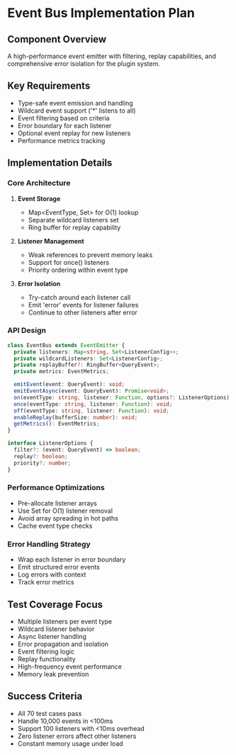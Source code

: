 # Event Bus Implementation Plan

## Component Overview
A high-performance event emitter with filtering, replay capabilities, and comprehensive error isolation for the plugin system.

## Key Requirements
- Type-safe event emission and handling
- Wildcard event support ('*' listens to all)
- Event filtering based on criteria
- Error boundary for each listener
- Optional event replay for new listeners
- Performance metrics tracking

## Implementation Details

### Core Architecture
1. **Event Storage**
   - Map<EventType, Set<Listener>> for O(1) lookup
   - Separate wildcard listeners set
   - Ring buffer for replay capability

2. **Listener Management**
   - Weak references to prevent memory leaks
   - Support for once() listeners
   - Priority ordering within event type

3. **Error Isolation**
   - Try-catch around each listener call
   - Emit 'error' events for listener failures
   - Continue to other listeners after error

### API Design
```typescript
class EventBus extends EventEmitter {
  private listeners: Map<string, Set<ListenerConfig>>;
  private wildcardListeners: Set<ListenerConfig>;
  private replayBuffer?: RingBuffer<QueryEvent>;
  private metrics: EventMetrics;

  emitEvent(event: QueryEvent): void;
  emitEventAsync(event: QueryEvent): Promise<void>;
  on(eventType: string, listener: Function, options?: ListenerOptions): void;
  once(eventType: string, listener: Function): void;
  off(eventType: string, listener: Function): void;
  enableReplay(bufferSize: number): void;
  getMetrics(): EventMetrics;
}

interface ListenerOptions {
  filter?: (event: QueryEvent) => boolean;
  replay?: boolean;
  priority?: number;
}
```

### Performance Optimizations
- Pre-allocate listener arrays
- Use Set for O(1) listener removal
- Avoid array spreading in hot paths
- Cache event type checks

### Error Handling Strategy
- Wrap each listener in error boundary
- Emit structured error events
- Log errors with context
- Track error metrics

## Test Coverage Focus
- Multiple listeners per event type
- Wildcard listener behavior
- Async listener handling
- Error propagation and isolation
- Event filtering logic
- Replay functionality
- High-frequency event performance
- Memory leak prevention

## Success Criteria
- All 70 test cases pass
- Handle 10,000 events in <100ms
- Support 100 listeners with <10ms overhead
- Zero listener errors affect other listeners
- Constant memory usage under load